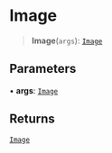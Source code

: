 # Image

> **Image**(`args`): [`Image`](reference/interfaces/Image.md)

## Parameters

• **args**: [`Image`](reference/interfaces/Image.md)

## Returns

[`Image`](reference/interfaces/Image.md)
